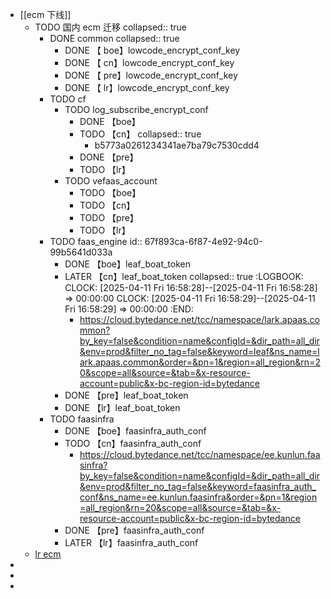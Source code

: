- [[ecm 下线]]
	- TODO 国内 ecm 迁移
	  collapsed:: true
		- DONE common
		  collapsed:: true
			- DONE 【 boe】lowcode_encrypt_conf_key
			- DONE 【 cn】lowcode_encrypt_conf_key
			- DONE 【 pre】lowcode_encrypt_conf_key
			- DONE 【 lr】lowcode_encrypt_conf_key
		- TODO cf
			- TODO log_subscribe_encrypt_conf
				- DONE 【boe】
				- TODO 【cn】
				  collapsed:: true
					- b5773a0261234341ae7ba79c7530cdd4
				- DONE 【pre】
				- TODO 【lr】
			- TODO vefaas_account
				- TODO 【boe】
				- TODO 【cn】
				- TODO 【pre】
				- TODO 【lr】
		- TODO faas_engine
		  id:: 67f893ca-6f87-4e92-94c0-99b5641d033a
			- DONE 【boe】leaf_boat_token
			- LATER 【cn】leaf_boat_token
			  collapsed:: true
			  :LOGBOOK:
			  CLOCK: [2025-04-11 Fri 16:58:28]--[2025-04-11 Fri 16:58:28] =>  00:00:00
			  CLOCK: [2025-04-11 Fri 16:58:29]--[2025-04-11 Fri 16:58:29] =>  00:00:00
			  :END:
				- https://cloud.bytedance.net/tcc/namespace/lark.apaas.common?by_key=false&condition=name&configId=&dir_path=all_dir&env=prod&filter_no_tag=false&keyword=leaf&ns_name=lark.apaas.common&order=&pn=1&region=all_region&rn=20&scope=all&source=&tab=&x-resource-account=public&x-bc-region-id=bytedance
			- DONE 【pre】leaf_boat_token
			- DONE 【lr】leaf_boat_token
		- TODO faasinfra
			- DONE 【boe】faasinfra_auth_conf
			- TODO 【cn】faasinfra_auth_conf
				- https://cloud.bytedance.net/tcc/namespace/ee.kunlun.faasinfra?by_key=false&condition=name&configId=&dir_path=all_dir&env=prod&filter_no_tag=false&keyword=faasinfra_auth_conf&ns_name=ee.kunlun.faasinfra&order=&pn=1&region=all_region&rn=20&scope=all&source=&tab=&x-resource-account=public&x-bc-region-id=bytedance
			- DONE 【pre】faasinfra_auth_conf
			- LATER 【lr】faasinfra_auth_conf
	- [lr ecm](https://ee.byted.org/treasure-staging/app_role/6872338738723160075/config_ref/)
-
-
-